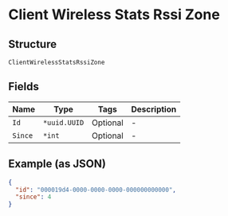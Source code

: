 
# Client Wireless Stats Rssi Zone

## Structure

`ClientWirelessStatsRssiZone`

## Fields

| Name | Type | Tags | Description |
|  --- | --- | --- | --- |
| `Id` | `*uuid.UUID` | Optional | - |
| `Since` | `*int` | Optional | - |

## Example (as JSON)

```json
{
  "id": "000019d4-0000-0000-0000-000000000000",
  "since": 4
}
```

